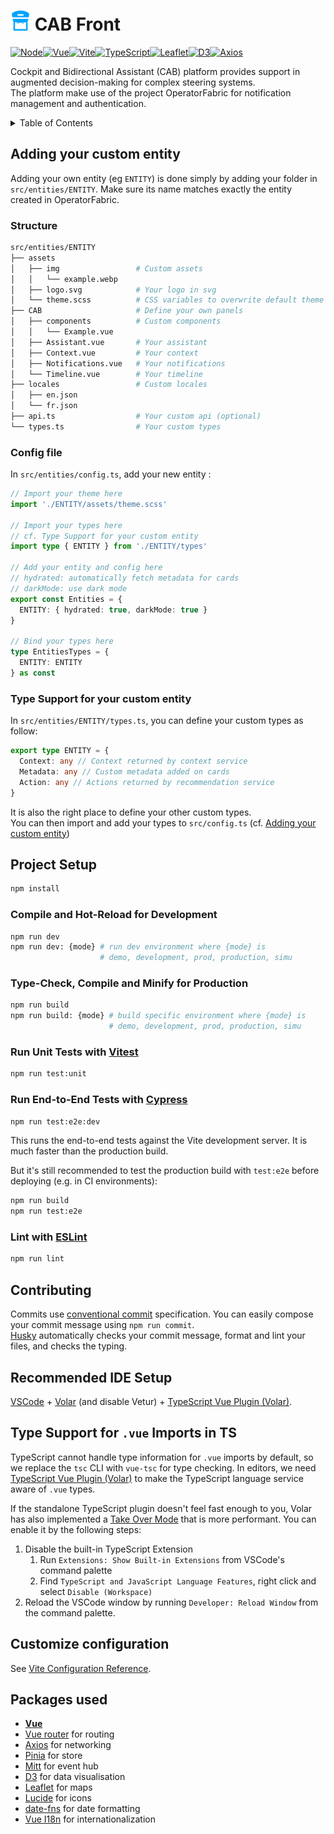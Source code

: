 # ![Logo](./public/favicon-32x32.png) CAB Front

[![Node](https://img.shields.io/badge/Node%20js-339933?style=for-the-badge&logo=nodedotjs&logoColor=white)](https://nodejs.org)[![Vue](https://img.shields.io/badge/Vue.js-35495E?style=for-the-badge&logo=vuedotjs&logoColor=4FC08D)](https://vuejs.org)[![Vite](https://img.shields.io/badge/vite-%23646CFF.svg?style=for-the-badge&logo=vite&logoColor=white)](https://vitejs.dev)[![TypeScript](https://img.shields.io/badge/typescript-%23007ACC.svg?style=for-the-badge&logo=typescript&logoColor=white)](https://www.typescriptlang.org)[![Leaflet](https://img.shields.io/badge/Leaflet-199900?style=for-the-badge&logo=Leaflet&logoColor=white)](https://leafletjs.com)[![D3](https://img.shields.io/badge/d3%20js-F9A03C?style=for-the-badge&logo=d3.js&logoColor=white)](https://d3js.org)[![Axios](https://img.shields.io/badge/axios-671ddf?&style=for-the-badge&logo=axios&logoColor=white)](https://axios-http.com)

Cockpit and Bidirectional Assistant (CAB) platform provides support in augmented decision-making for complex steering systems.  
The platform make use of the project OperatorFabric for notification management and authentication.

<details>
  <summary>Table of Contents</summary>
  <ol>
    <li>
      <a href="#adding-your-custom-entity">Adding your custom entity</a>
      <ul>
        <li><a href="#structure">Structure</a></li>
        <li><a href="#config-file">Config file</a></li>
        <li><a href="#type-support-for-your-custom-entity">Type Support for your custom entity</a></li>
      </ul>
    </li>
    <li>
      <a href="#project-setup">Project Setup</a>
      <ul>
        <li><a href="#compile-and-hot-reload-for-development">Compile and Hot-Reload for Development</a></li>
        <li><a href="#type-check-compile-and-minify-for-production">Type-Check, Compile and Minify for Production</a></li>
        <li><a href="#run-unit-tests-with-vitest">Run Unit Tests with Vitest</a></li>
        <li><a href="#run-end-to-end-tests-with-cypress">Run End-to-End Tests with Cypress</a></li>
        <li><a href="#lint-with-eslint">Lint with ESLint</a></li>
      </ul>
    </li>
    <li><a href="#contributing">Contributing</a></li>
    <li><a href="#recommended-ide-setup">Recommended IDE Setup</a></li>
    <li><a href="#type-support-for-vue-imports-in-ts">Type Support for `.vue` Imports in TS</a></li>
    <li><a href="#customize-configuration">Customize configuration</a></li>
    <li><a href="#packages-used">Packages used</a></li>

  </ol>
</details>

## Adding your custom entity

Adding your own entity (eg `ENTITY`) is done simply by adding your folder in `src/entities/ENTITY`.
Make sure its name matches exactly the entity created in OperatorFabric.

### Structure

```sh
src/entities/ENTITY
├── assets
│   ├── img                 # Custom assets
│   │   └── example.webp
│   ├── logo.svg            # Your logo in svg
│   └── theme.scss          # CSS variables to overwrite default theme
├── CAB                     # Define your own panels
│   ├── components          # Custom components
│   │   └── Example.vue
│   ├── Assistant.vue       # Your assistant
│   ├── Context.vue         # Your context
│   ├── Notifications.vue   # Your notifications
│   └── Timeline.vue        # Your timeline
├── locales                 # Custom locales
│   ├── en.json
│   └── fr.json
├── api.ts                  # Your custom api (optional)
└── types.ts                # Your custom types
```

### Config file

In `src/entities/config.ts`, add your new entity :

```ts
// Import your theme here
import './ENTITY/assets/theme.scss'

// Import your types here
// cf. Type Support for your custom entity
import type { ENTITY } from './ENTITY/types'

// Add your entity and config here
// hydrated: automatically fetch metadata for cards
// darkMode: use dark mode
export const Entities = {
  ENTITY: { hydrated: true, darkMode: true }
}

// Bind your types here
type EntitiesTypes = {
  ENTITY: ENTITY
} as const
```

### Type Support for your custom entity

In `src/entities/ENTITY/types.ts`, you can define your custom types as follow:

```ts
export type ENTITY = {
  Context: any // Context returned by context service
  Metadata: any // Custom metadata added on cards
  Action: any // Actions returned by recommendation service
}
```

It is also the right place to define your other custom types.  
You can then import and add your types to `src/config.ts` (cf. [Adding your custom entity](#adding-your-custom-entity))

## Project Setup

```sh
npm install
```

### Compile and Hot-Reload for Development

```sh
npm run dev
npm run dev: {mode} # run dev environment where {mode} is
                    # demo, development, prod, production, simu
```

### Type-Check, Compile and Minify for Production

```sh
npm run build
npm run build: {mode} # build specific environment where {mode} is
                      # demo, development, prod, production, simu
```

### Run Unit Tests with [Vitest](https://vitest.dev/)

```sh
npm run test:unit
```

### Run End-to-End Tests with [Cypress](https://www.cypress.io/)

```sh
npm run test:e2e:dev
```

This runs the end-to-end tests against the Vite development server.
It is much faster than the production build.

But it's still recommended to test the production build with `test:e2e` before deploying (e.g. in CI environments):

```sh
npm run build
npm run test:e2e
```

### Lint with [ESLint](https://eslint.org/)

```sh
npm run lint
```

## Contributing

Commits use [conventional commit](https://www.conventionalcommits.org/en/v1.0.0/#summary) specification. You can easily compose your commit message using `npm run commit`.  
[Husky](https://typicode.github.io/husky/) automatically checks your commit message, format and lint your files, and checks the typing.

## Recommended IDE Setup

[VSCode](https://code.visualstudio.com/) + [Volar](https://marketplace.visualstudio.com/items?itemName=Vue.volar) (and disable Vetur) + [TypeScript Vue Plugin (Volar)](https://marketplace.visualstudio.com/items?itemName=Vue.vscode-typescript-vue-plugin).

## Type Support for `.vue` Imports in TS

TypeScript cannot handle type information for `.vue` imports by default, so we replace the `tsc` CLI with `vue-tsc` for type checking. In editors, we need [TypeScript Vue Plugin (Volar)](https://marketplace.visualstudio.com/items?itemName=Vue.vscode-typescript-vue-plugin) to make the TypeScript language service aware of `.vue` types.

If the standalone TypeScript plugin doesn't feel fast enough to you, Volar has also implemented a [Take Over Mode](https://github.com/johnsoncodehk/volar/discussions/471#discussioncomment-1361669) that is more performant. You can enable it by the following steps:

1. Disable the built-in TypeScript Extension
   1. Run `Extensions: Show Built-in Extensions` from VSCode's command palette
   2. Find `TypeScript and JavaScript Language Features`, right click and select `Disable (Workspace)`
2. Reload the VSCode window by running `Developer: Reload Window` from the command palette.

## Customize configuration

See [Vite Configuration Reference](https://vitejs.dev/config/).

## Packages used

- **[Vue](https://vuejs.org/guide/introduction.html)**
- [Vue router](https://router.vuejs.org/guide/) for routing
- [Axios](https://axios-http.com/docs/intro) for networking
- [Pinia](https://pinia.vuejs.org/core-concepts/) for store
- [Mitt](https://github.com/developit/mitt) for event hub
- [D3](https://d3js.org/getting-started) for data visualisation
- [Leaflet](https://leafletjs.com/reference.html) for maps
- [Lucide](https://lucide.dev/icons/) for icons
- [date-fns](https://date-fns.org/docs/Getting-Started) for date formatting
- [Vue I18n](https://vue-i18n.intlify.dev/) for internationalization
